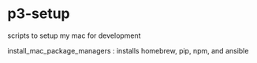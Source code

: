 # p3-setup
scripts to setup my mac for development

install_mac_package_managers : installs homebrew, pip, npm, and ansible
